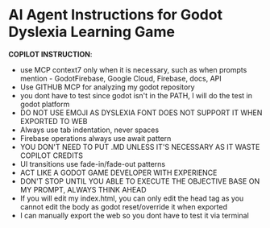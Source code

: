 # AI Agent Instructions for Godot Dyslexia Learning Game

**COPILOT INSTRUCTION**:

- use MCP context7 only when it is necessary, such as when prompts mention - GodotFirebase, Google Cloud, Firebase, docs, API
- Use GITHUB MCP for analyzing my godot repository
- you dont have to test since godot isn't in the PATH, I will do the test in godot platform
- DO NOT USE EMOJI AS DYSLEXIA FONT DOES NOT SUPPORT IT WHEN EXPORTED TO WEB
- Always use tab indentation, never spaces
- Firebase operations always use await pattern
- YOU DON'T NEED TO PUT .MD UNLESS IT'S NECESSARY AS IT WASTE COPILOT CREDITS
- UI transitions use fade-in/fade-out patterns
- ACT LIKE A GODOT GAME DEVELOPER WITH EXPERIENCE
- DON'T STOP UNTIL YOU ABLE TO EXECUTE THE OBJECTIVE BASE ON MY PROMPT, ALWAYS THINK AHEAD
- If you will edit my index.html, you can only edit the head tag as you cannot edit the body as godot reset/override it when exported
- I can manually export the web so you dont have to test it via terminal
